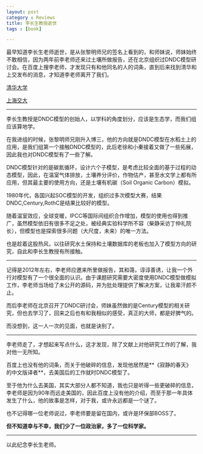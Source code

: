 ```yaml
---
layout: post
category : Reviews
title: 李长生教授逝世
tags : [book]

---
```


最早知道李长生老师逝世，是从张黎明师兄的签名上看到的，和师妹说，师妹始终不敢相信，因为两年前李老师还来过土壤所做报告，还在北京组织过DNDC模型研讨会。在百度上搜李老师，才发现只有和他同名的人的词条，直到后来找到清华和上交发布的消息，才知道李老师离开了我们。

[清华大学](http://www.cess.tsinghua.edu.cn/publish/ess/7760/2015/20151022165507773554652/20151022165507773554652_.html)

[上海交大](http://news.sjtu.edu.cn/info/1003/787538.htm)

---


李长生教授是DNDC模型的创始人，以学科的角度划分，应该是生态学，而我们组应该算地学。

在我进组的时候，张黎明师兄刚升入博三，他的方向就是DNDC模型在水稻土上的应用，是我们组第一个接触DNDC模型的，此后老徐和小秦接着又做了一些拓展，因此我也对DNDC模型有了一些了解。

DNDC模型针对的是碳氮循环，设计六个子模型，是考虑比较全面的基于过程的动态模型，因此，在温室气体排放，土壤养分评价，作物估产，甚至水文学上都有所应用，但其最主要的使用方向，还是土壤有机碳（Soil Organic Carbon）模拟。

1980年代，各国兴起SOC模型的开发，组织过多次模型大赛，结果DNDC,Century,RothC是结果比较好的模型。

随着温室效应，全球变暖，IPCC等国际间组织合作增加，模型的使用也得到推广，虽然模型依旧有很多不足之处，被经典实验科学所不容（柴静采访丁仲礼院长），但模型也是探索很多问题（大尺度，未来）的唯一方法。

也是趁着这股热风，以往研究水土保持和土壤数据库的老板也加入了模型方向的研究，自此和李长生教授有所接触。



---

记得是2012年左右，李老师应邀来所里做报告，其和蔼，谆谆善诱，让我一个外行对模型有了一个很全面的认识。由于课题研究需要大密度使用DNDC模型做模拟工作，李老师当场给了未公开的源码，并为批处理提供了解决方案，让我辈汗颜不止。

而后李老师在北京召开了DNDC研讨会，师妹虽然做的是Century模型的相关研究，但也去学习了，回来之后也有和我相似的感受，真正的大师，都是好脾气的。

而没想到，这一人一次的见面，也就是诀别了。

---

李老师走了，才想起来写点什么，这才发现，除了文献上对他研究工作的了解，我对他一无所知。

百度上也没有他的词条，而关于他破碎的信息，发现他居然是**《寂静的春天》的中文版译者**，去美国后的工作就时DNDC模型了。

至于他为什么去美国，其实大部分人都不知道，我也只是听得一些更破碎的信息，李老师是因为90年而远走美国的，因此百度上没有他的介绍，而至于那一年具体发生了什么，他的故事是怎样，对于我，或许永远都是一个谜了。

也不记得哪一位老师说过，李老师要是留在国内，或许是环保部BOSS了。

**但不知道幸与不幸，我们少了一位政治家，多了一位科学家。**


---

以此纪念李长生老师。







